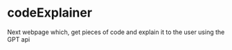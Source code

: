 # codeExplainer
Next webpage which, get pieces of code and explain it to the user using the GPT api

